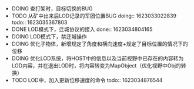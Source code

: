 - DOING 查打架时，目标切换的BUG
- TODO 从矿中出来后LOD记录的军团位置BUG
  doing:: 1623033022839
  todo:: 1623035367803
- DONE LOD模式下，迁城协议的接入
  done:: 1623034804165
- DOING LOD模式下，禁迁城操作
- DOING 优化子物体，新增规定了角度和横向速度+规定了目标位置的情况下的位移
- DOING 优化LOD系统，将HOST中的信息以及当前视野中已存在的内容转为LOD内容，并在退出LOD时，将内容转变为MapObject（优化视野中Obj的转换）
- TODO LOD中，加入更新位移速度的命令
  todo:: 1623034876544